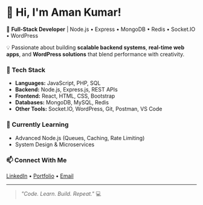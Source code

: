 # 👋 Hi, I'm Aman Kumar!

🚀 **Full-Stack Developer** | Node.js • Express • MongoDB • Redis • Socket.IO • WordPress  

💡 Passionate about building **scalable backend systems**, **real-time web apps**, and **WordPress solutions** that blend performance with creativity.

### 🧰 Tech Stack
- **Languages:** JavaScript, PHP, SQL  
- **Backend:** Node.js, Express.js, REST APIs  
- **Frontend:** React, HTML, CSS, Bootstrap  
- **Databases:** MongoDB, MySQL, Redis  
- **Other Tools:** Socket.IO, WordPress, Git, Postman, VS Code  

### 🌱 Currently Learning
- Advanced Node.js (Queues, Caching, Rate Limiting)  
- System Design & Microservices  

### 📫 Connect With Me
[LinkedIn](https://www.linkedin.com/in/your-profile) • [Portfolio](https://your-portfolio-link.com) • [Email](mailto:youremail@example.com)

---

> _"Code. Learn. Build. Repeat."_ 💻
